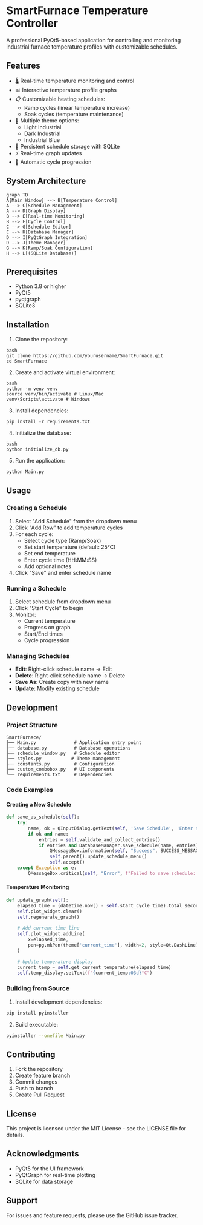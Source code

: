 # SmartFurnace Temperature Controller

A professional PyQt5-based application for controlling and monitoring industrial furnace temperature profiles with customizable schedules.

## Features

- 🌡️ Real-time temperature monitoring and control
- 📊 Interactive temperature profile graphs
- 📋 Customizable heating schedules:
  - Ramp cycles (linear temperature increase)
  - Soak cycles (temperature maintenance)
- 🎨 Multiple theme options:
  - Light Industrial
  - Dark Industrial
  - Industrial Blue
- 💾 Persistent schedule storage with SQLite
- ⚡ Real-time graph updates
- 🔄 Automatic cycle progression

## System Architecture
```mermaid
graph TD
A[Main Window] --> B[Temperature Control]
A --> C[Schedule Management]
A --> D[Graph Display]
B --> E[Real-time Monitoring]
B --> F[Cycle Control]
C --> G[Schedule Editor]
C --> H[Database Manager]
D --> I[PyQtGraph Integration]
D --> J[Theme Manager]
G --> K[Ramp/Soak Configuration]
H --> L[(SQLite Database)]
```
## Prerequisites

- Python 3.8 or higher
- PyQt5
- pyqtgraph
- SQLite3

## Installation

1. Clone the repository:
``` 
bash
git clone https://github.com/yourusername/SmartFurnace.git
cd SmartFurnace
```

2. Create and activate virtual environment:
```
bash
python -m venv venv
source venv/bin/activate # Linux/Mac
venv\Scripts\activate # Windows
```


3. Install dependencies:
```
pip install -r requirements.txt
```
    
4. Initialize the database:
```
bash
python initialize_db.py
```

5. Run the application:
```bash
python Main.py
```

## Usage

### Creating a Schedule

1. Select "Add Schedule" from the dropdown menu
2. Click "Add Row" to add temperature cycles
3. For each cycle:
   - Select cycle type (Ramp/Soak)
   - Set start temperature (default: 25°C)
   - Set end temperature
   - Enter cycle time (HH:MM:SS)
   - Add optional notes
4. Click "Save" and enter schedule name

### Running a Schedule

1. Select schedule from dropdown menu
2. Click "Start Cycle" to begin
3. Monitor:
   - Current temperature
   - Progress on graph
   - Start/End times
   - Cycle progression

### Managing Schedules

- **Edit**: Right-click schedule name → Edit
- **Delete**: Right-click schedule name → Delete
- **Save As**: Create copy with new name
- **Update**: Modify existing schedule

## Development

### Project Structure

```
SmartFurnace/
├── Main.py              # Application entry point
├── database.py          # Database operations
├── schedule_window.py   # Schedule editor
├── styles.py           # Theme management
├── constants.py         # Configuration
├── custom_combobox.py   # UI components
└── requirements.txt     # Dependencies
```

### Code Examples

#### Creating a New Schedule
```python
def save_as_schedule(self):
    try:
        name, ok = QInputDialog.getText(self, 'Save Schedule', 'Enter schedule name:')
        if ok and name:
            entries = self.validate_and_collect_entries()
            if entries and DatabaseManager.save_schedule(name, entries):
                QMessageBox.information(self, "Success", SUCCESS_MESSAGES['save_success'])
                self.parent().update_schedule_menu()
                self.accept()
    except Exception as e:
        QMessageBox.critical(self, "Error", f"Failed to save schedule: {str(e)}")
```

#### Temperature Monitoring
```python
def update_graph(self):
    elapsed_time = (datetime.now() - self.start_cycle_time).total_seconds() / 60
    self.plot_widget.clear()
    self.regenerate_graph()
    
    # Add current time line
    self.plot_widget.addLine(
        x=elapsed_time, 
        pen=pg.mkPen(theme['current_time'], width=2, style=Qt.DashLine)
    )

    # Update temperature display
    current_temp = self.get_current_temperature(elapsed_time)
    self.temp_display.setText(f"{current_temp:03d}°C")
```

### Building from Source

1. Install development dependencies:
```bash
pip install pyinstaller
```

2. Build executable:
```bash
pyinstaller --onefile Main.py
```

## Contributing

1. Fork the repository
2. Create feature branch
3. Commit changes
4. Push to branch
5. Create Pull Request

## License

This project is licensed under the MIT License - see the LICENSE file for details.

## Acknowledgments

- PyQt5 for the UI framework
- PyQtGraph for real-time plotting
- SQLite for data storage

## Support

For issues and feature requests, please use the GitHub issue tracker.